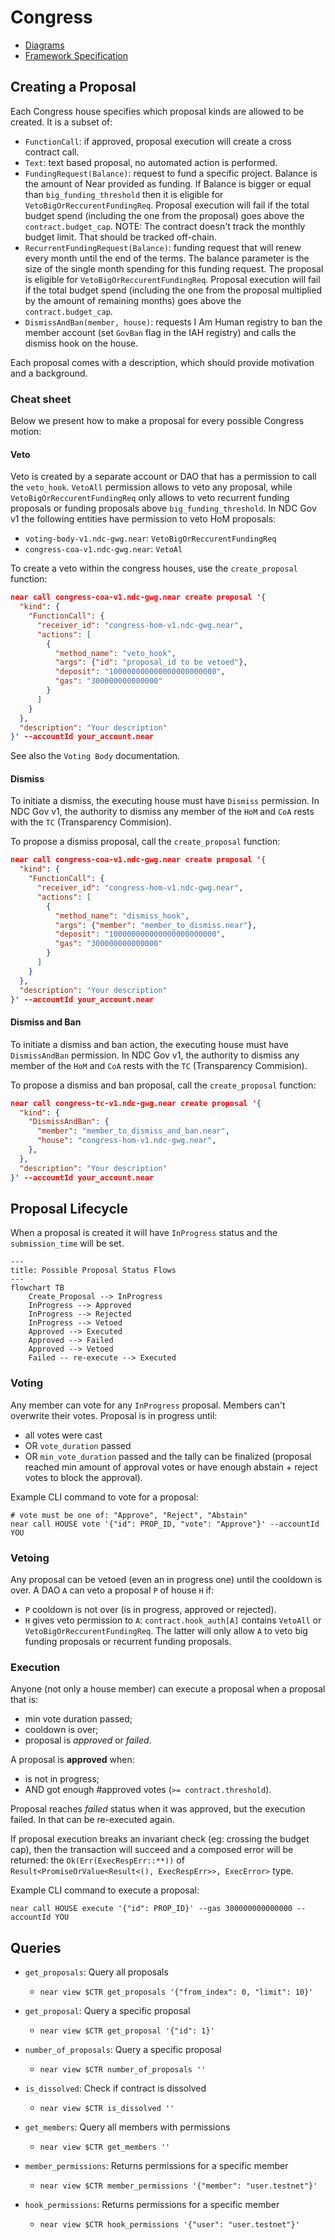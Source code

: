 # Congress

- [Diagrams](https://miro.com/app/board/uXjVMqJRr_U=/)
- [Framework Specification](https://near-ndc.notion.site/NDC-V1-Framework-V3-1-Updated-1af84fe7cc204087be70ea7ffee4d23f?pvs=4)

## Creating a Proposal

Each Congress house specifies which proposal kinds are allowed to be created. It is a subset of:

- `FunctionCall`: if approved, proposal execution will create a cross contract call.
- `Text`: text based proposal, no automated action is performed.
- `FundingRequest(Balance)`: request to fund a specific project. Balance is the amount of Near provided as funding. If Balance is bigger or equal than `big_funding_threshold` then it is eligible for `VetoBigOrReccurentFundingReq`. Proposal execution will fail if the total budget spend (including the one from the proposal) goes above the `contract.budget_cap`.
  NOTE: The contract doesn't track the monthly budget limit. That should be tracked off-chain.
- `RecurrentFundingRequest(Balance)`: funding request that will renew every month until the end of the terms. The balance parameter is the size of the single month spending for this funding request. The proposal is eligible for
  `VetoBigOrReccurentFundingReq`. Proposal execution will fail if the total budget spend (including the one from the proposal multiplied by the amount of remaining months) goes above the `contract.budget_cap`.
- `DismissAndBan(member, house)`: requests I Am Human registry to ban the member account (set `GovBan` flag in the IAH registry) and calls the dismiss hook on the house.

Each proposal comes with a description, which should provide motivation and a background.

### Cheat sheet

Below we present how to make a proposal for every possible Congress motion:

#### Veto

Veto is created by a separate account or DAO that has a permission to call the `veto_hook`. `VetoAll` permission allows to veto any proposal, while `VetoBigOrReccurentFundingReq` only allows to veto recurrent funding proposals or funding proposals above `big_funding_threshold`.
In NDC Gov v1 the following entities have permission to veto HoM proposals:

- `voting-body-v1.ndc-gwg.near`: `VetoBigOrReccurentFundingReq`
- `congress-coa-v1.ndc-gwg.near`: `VetoAl`

To create a veto within the congress houses, use the `create_proposal` function:

```json
near call congress-coa-v1.ndc-gwg.near create proposal '{
  "kind": {
    "FunctionCall": {
      "receiver_id": "congress-hom-v1.ndc-gwg.near",
      "actions": [
        {
          "method_name": "veto_hook",
          "args": {"id": "proposal_id to be vetoed"},
          "deposit": "100000000000000000000000",
          "gas": "300000000000000"
        }
      ]
    }
  },
  "description": "Your description"
}' --accountId your_account.near
```

See also the `Voting Body` documentation.

#### Dismiss

To initiate a dismiss, the executing house must have `Dismiss` permission. In NDC Gov v1, the authority to dismiss any member of the `HoM` and `CoA` rests with the `TC` (Transparency Commision).

To propose a dismiss proposal, call the `create_proposal` function:

```json
near call congress-coa-v1.ndc-gwg.near create proposal '{
  "kind": {
    "FunctionCall": {
      "receiver_id": "congress-hom-v1.ndc-gwg.near",
      "actions": [
        {
          "method_name": "dismiss_hook",
          "args": {"member": "member_to_dismiss.near"},
          "deposit": "100000000000000000000000",
          "gas": "300000000000000"
        }
      ]
    }
  },
  "description": "Your description"
}' --accountId your_account.near
```

#### Dismiss and Ban

To initiate a dismiss and ban action, the executing house must have `DismissAndBan` permission. In NDC Gov v1, the authority to dismiss any member of the `HoM` and `CoA` rests with the `TC` (Transparency Commision).

To propose a dismiss and ban proposal, call the `create_proposal` function:

```json
near call congress-tc-v1.ndc-gwg.near create proposal '{
  "kind": {
    "DismissAndBan": {
      "member": "member_to_dismiss_and_ban.near",
      "house": "congress-hom-v1.ndc-gwg.near",
    },
  },
  "description": "Your description"
}' --accountId your_account.near
```


## Proposal Lifecycle

When a proposal is created it will have `InProgress` status and the `submission_time` will be set.

```mermaid
---
title: Possible Proposal Status Flows
---
flowchart TB
    Create_Proposal --> InProgress
    InProgress --> Approved
    InProgress --> Rejected
    InProgress --> Vetoed
    Approved --> Executed
    Approved --> Failed
    Approved --> Vetoed
    Failed -- re-execute --> Executed
```

### Voting

Any member can vote for any `InProgress` proposal. Members can't overwrite their votes. Proposal is in progress until:

- all votes were cast
- OR `vote_duration` passed
- OR `min_vote_duration` passed and the tally can be finalized (proposal reached min amount of approval votes or have enough abstain + reject votes to block the approval).


Example CLI command to vote for a proposal:

``` shell
# vote must be one of: "Approve", "Reject", "Abstain"
near call HOUSE vote '{"id": PROP_ID, "vote": "Approve"}' --accountId YOU
```


### Vetoing

Any proposal can be vetoed (even an in progress one) until the cooldown is over.
A DAO `A` can veto a proposal `P` of house `H` if:

- `P` cooldown is not over (is in progress, approved or rejected).
- `H` gives veto permission to `A`: `contract.hook_auth[A]` contains `VetoAll` or `VetoBigOrReccurentFundingReq`. The latter will only allow `A` to veto big funding proposals or recurrent funding proposals.

### Execution

Anyone (not only a house member) can execute a proposal when a proposal that is:

- min vote duration passed;
- cooldown is over;
- proposal is _approved_ or _failed_.

A proposal is **approved** when:

- is not in progress;
- AND got enough #approved votes (`>= contract.threshold`).

Proposal reaches _failed_ status when it was approved, but the execution failed. In that can be re-executed again.

If proposal execution breaks an invariant check (eg: crossing the budget cap), then the transaction will succeed and a composed error will be returned: the `Ok(Err(ExecRespErr::**))` of `Result<PromiseOrValue<Result<(), ExecRespErr>>, ExecError>` type.

Example CLI command to execute a proposal:

``` shell
near call HOUSE execute '{"id": PROP_ID}' --gas 300000000000000 --accountId YOU
```

## Queries

- `get_proposals`: Query all proposals

  - `near view $CTR get_proposals '{"from_index": 0, "limit": 10}'`

- `get_proposal`: Query a specific proposal

  - `near view $CTR get_proposal '{"id": 1}'`

- `number_of_proposals`: Query a specific proposal

  - `near view $CTR number_of_proposals ''`

- `is_dissolved`: Check if contract is dissolved

  - `near view $CTR is_dissolved ''`

- `get_members`: Query all members with permissions

  - `near view $CTR get_members ''`

- `member_permissions`: Returns permissions for a specific member

  - `near view $CTR member_permissions '{"member": "user.testnet"}'`

- `hook_permissions`: Returns permissions for a specific member
  - `near view $CTR hook_permissions '{"user": "user.testnet"}'`
